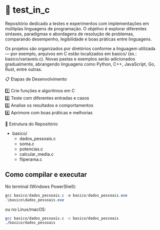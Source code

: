 # 🧪 test_in_c

Repositório dedicado a testes e experimentos com implementações em múltiplas linguagens de programação.
O objetivo é explorar diferentes sintaxes, paradigmas e abordagens de resolução de problemas, comparando desempenho, legibilidade e boas práticas entre linguagens.

Os projetos são organizados por diretórios conforme a linguagem utilizada — por exemplo, arquivos em C estão localizados em basico/ (ex.: basico/variaveis.c).
Novas pastas e exemplos serão adicionados gradualmente, abrangendo linguagens como Python, C++, JavaScript, Go, Rust, entre outras.


 📋 Etapas de Desenvolvimento

1️⃣ Crie funções e algoritmos em C  
2️⃣ Teste com diferentes entradas e casos  
3️⃣ Analise os resultados e comportamentos  
4️⃣ Aprimore com boas práticas e melhorias  

 📁 Estrutura do Repositório
- basico/
  - dados_pessoais.c
  - soma.c
  - potencias.c
  - calcular_media.c
  - fliperama.c

 ## Como compilar e executar
No terminal (Windows PowerShell):
```powershell
gcc basico/dados_pessoais.c -o basico/dados_pessoais.exe
.\basico\dados_pessoais.exe
```
ou no Linux/macOS:
```bash
gcc basico/dados_pessoais.c -o basico/dados_pessoais
./basico/dados_pessoais
```
